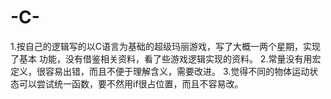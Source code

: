 # -C-
1.按自己的逻辑写的以C语言为基础的超级玛丽游戏，写了大概一两个星期，实现了基本
功能，没有借鉴相关资料，看了些游戏逻辑实现的资料。
2.常量没有用宏定义，很容易出错，而且不便于理解含义，需要改进。
3.觉得不同的物体运动状态可以尝试统一函数，要不然用if很占位置，而且不容易改。

